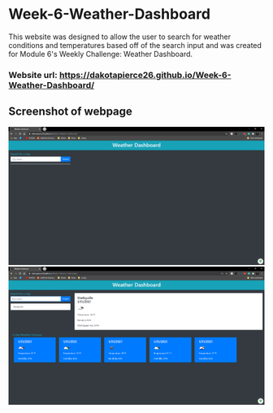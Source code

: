 # Week-6-Weather-Dashboard

This website was designed to allow the user to search for weather conditions and temperatures based off of the search input and was created for Module 6's Weekly Challenge: Weather Dashboard.

### Website url: https://dakotapierce26.github.io/Week-6-Weather-Dashboard/


## Screenshot of webpage
![Alt Text](https://github.com/dakotapierce26/Week-6-Weather-Dashboard/blob/master/assets/images/before-results.png)
![Alt Text](https://github.com/dakotapierce26/Week-6-Weather-Dashboard/blob/master/assets/images/showing-results.png)

